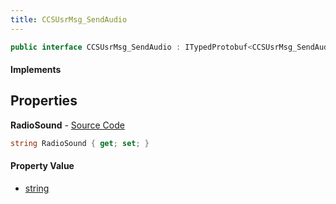 ```yaml
---
title: CCSUsrMsg_SendAudio
---
```


```csharp
public interface CCSUsrMsg_SendAudio : ITypedProtobuf<CCSUsrMsg_SendAudio>, INativeHandle, INetMessage<CCSUsrMsg_SendAudio>, IDisposable
```

#### Implements

## Properties

**RadioSound** - [Source Code](https://github.com/swiftly-solution/swiftlys2/blob/master/managed/src/SwiftlyS2.Generated/Protobufs/Interfaces/CCSUsrMsg_SendAudio.cs#L18)

```csharp
string RadioSound { get; set; }
```

#### Property Value

- [string](https://learn.microsoft.com/dotnet/api/system.string)

